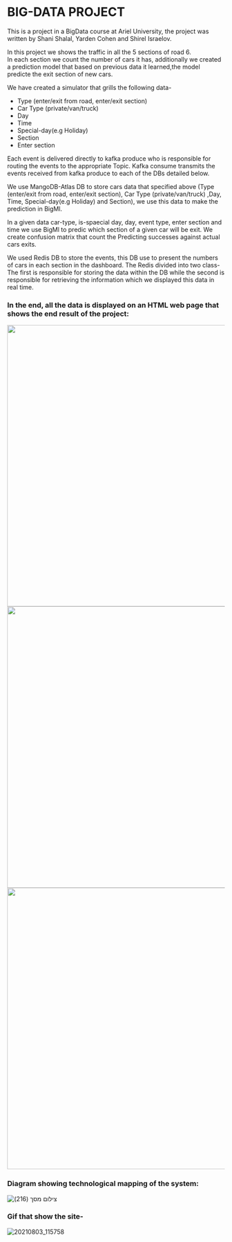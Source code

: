 # BIG-DATA PROJECT

This is a project in a BigData course at Ariel University, the project was written by Shani Shalal, Yarden Cohen and Shirel Israelov.

In this project we shows the traffic in all the 5 sections of road 6.  
In each section we count the number of cars it has, additionally we created a prediction model that based on previous data it learned,the model predicte the exit section of new cars.

We have created a simulator that grills the following data- 
* Type (enter/exit from road, enter/exit section)
* Car Type (private/van/truck)
* Day
* Time
* Special-day(e.g Holiday)
* Section
* Enter section
  
Each event is delivered directly to kafka produce who is responsible for routing the events to the appropriate Topic.
Kafka consume transmits the events received from kafka produce to each of the DBs detailed below.

We use MangoDB-Atlas DB to store cars data that specified above (Type (enter/exit from road, enter/exit section), Car Type (private/van/truck) ,Day, Time, Special-day(e.g Holiday) and Section), we use this data to make the prediction in BigMl.

In a given data car-type, is-spaecial day, day, event type, enter section and time we use BigMl to predic which section of a given car will be exit.
We create confusion matrix that count the Predicting successes against actual cars exits.
 
We used Redis DB to store the events, this DB use to present the numbers of cars in each section in the dashboard.
The Redis divided into two class- 
The first is responsible for storing the data within the DB while the second is responsible for retrieving the information which we displayed this data in real time.

### In the end, all the data is displayed on an HTML web page that shows the end result of the project:  
<img src = "https://user-images.githubusercontent.com/57362284/127986870-cf6cdeca-c190-4d45-94ff-245cc680bb6a.jpeg" width="650">   
  
<img src = "https://user-images.githubusercontent.com/57362284/127987054-a9ef7831-2770-4cbc-9777-5e74cc191afb.jpeg" width="650">   
  
<img src = "https://user-images.githubusercontent.com/57362284/127987127-467abb7d-ae77-46d7-b4dc-92c8c068ea0e.jpeg" width="650">    
  


### Diagram showing technological mapping of the system:

![‏‏צילום מסך (216)](https://user-images.githubusercontent.com/57362284/127979586-5fc80760-d401-42a4-a083-8a08aa9041ce.png)


### Gif that show the site- 
![20210803_115758](https://user-images.githubusercontent.com/57361588/127989103-2e894a71-965d-4aff-ab8a-fad56fdd9a47.gif)




